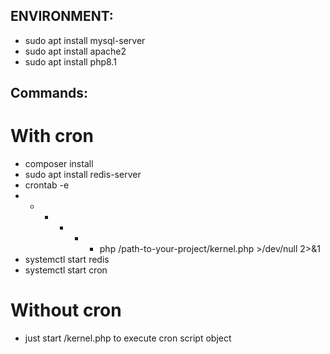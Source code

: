 ## ENVIRONMENT:
- sudo apt install mysql-server
- sudo apt install apache2
- sudo apt install php8.1

## Commands:

# With cron
- composer install
- sudo apt install redis-server
- crontab -e
- * * * * * php /path-to-your-project/kernel.php >/dev/null 2>&1
- systemctl start redis
- systemctl start cron

# Without cron
- just start /kernel.php to execute cron script object
